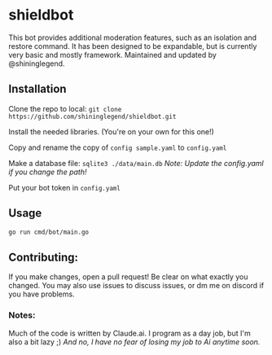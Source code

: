 # shieldbot
This bot provides additional moderation features, such as an isolation and restore command. It has been designed to be expandable, but is currently very basic and mostly framework.
Maintained and updated by @shininglegend.

## Installation
Clone the repo to local: `git clone https://github.com/shininglegend/shieldbot.git`

Install the needed libraries. (You're on your own for this one!)

Copy and rename the copy of `config sample.yaml` to `config.yaml`

Make a database file: `sqlite3 ./data/main.db` 
*Note: Update the config.yaml if you change the path!*

Put your bot token in `config.yaml`

## Usage
```bash
go run cmd/bot/main.go
```

## Contributing:
If you make changes, open a pull request! Be clear on what exactly you changed.
You may also use issues to discuss issues, or dm me on discord if you have problems.

### Notes:
Much of the code is written by Claude.ai. 
I program as a day job, but I'm also a bit lazy ;) 
*And no, I have no fear of losing my job to Ai anytime soon.*